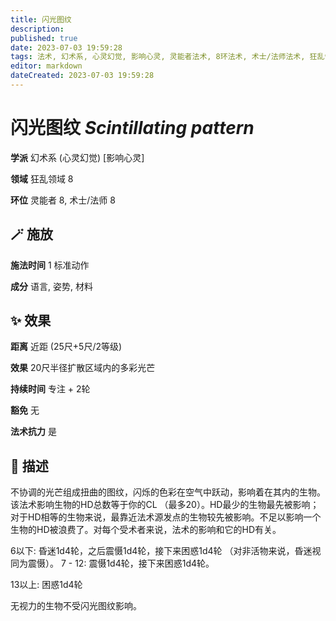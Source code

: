 ```yaml
---
title: 闪光图纹
description: 
published: true
date: 2023-07-03 19:59:28
tags: 法术, 幻术系, 心灵幻觉, 影响心灵, 灵能者法术, 8环法术, 术士/法师法术, 狂乱领域
editor: markdown
dateCreated: 2023-07-03 19:59:28
---
```


# **闪光图纹** *Scintillating pattern*

**学派** 幻术系 (心灵幻觉) \[影响心灵\] 

**领域** 狂乱领域 8

**环位** 灵能者 8, 术士/法师 8

## 🪄 施放

**施法时间** 1 标准动作

**成分** 语言, 姿势, 材料

## ✨ 效果  

**距离** 近距 (25尺+5尺/2等级) 

**效果** 20尺半径扩散区域内的多彩光芒 

**持续时间** 专注 + 2轮 

**豁免** 无

**法术抗力** 是

## 📖 描述

不协调的光芒组成扭曲的图纹，闪烁的色彩在空气中跃动，影响着在其内的生物。该法术影响生物的HD总数等于你的CL （最多20）。HD最少的生物最先被影响；对于HD相等的生物来说，最靠近法术源发点的生物较先被影响。不足以影响一个生物的HD被浪费了。对每个受术者来说，法术的影响和它的HD有关。

6以下: 昏迷1d4轮，之后震慑1d4轮，接下来困惑1d4轮 （对非活物来说，昏迷视同为震慑）。 7 - 12: 震慑1d4轮，接下来困惑1d4轮。

13以上: 困惑1d4轮

无视力的生物不受闪光图纹影响。
    